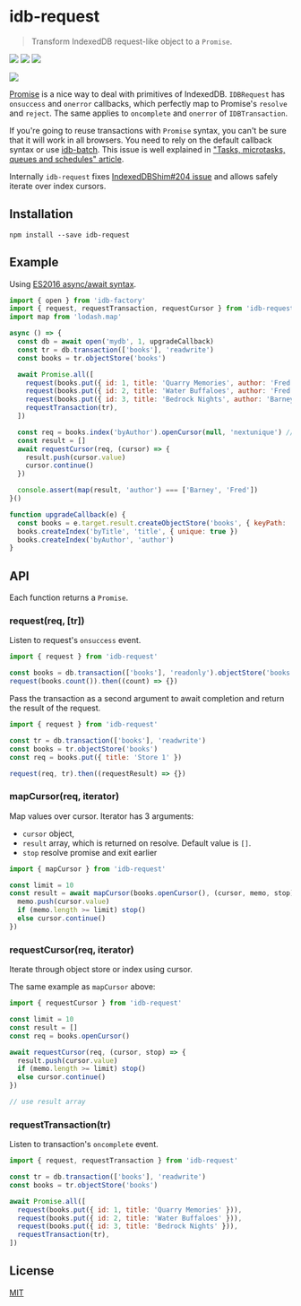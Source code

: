 # idb-request

> Transform IndexedDB request-like object to a `Promise`.

[![](https://img.shields.io/npm/v/idb-request.svg)](https://npmjs.org/package/idb-request)
[![](https://img.shields.io/travis/treojs/idb-request.svg)](https://travis-ci.org/treojs/idb-request)
[![](http://img.shields.io/npm/dm/idb-request.svg)](https://npmjs.org/package/idb-request)

[![](https://saucelabs.com/browser-matrix/idb-request.svg)](https://saucelabs.com/u/idb-request)

[Promise](https://developer.mozilla.org/en/docs/Web/JavaScript/Reference/Global_Objects/Promise) is a nice way to deal with primitives of IndexedDB. `IDBRequest` has `onsuccess` and `onerror` callbacks, which perfectly map to Promise's `resolve` and `reject`. The same applies to `oncomplete` and `onerror` of `IDBTransaction`.

If you're going to reuse transactions with `Promise` syntax, you can't be sure that it will work in all browsers.
You need to rely on the default callback syntax or use [idb-batch](https://github.com/treojs/idb-batch).
This issue is well explained in ["Tasks, microtasks, queues and schedules" article](https://jakearchibald.com/2015/tasks-microtasks-queues-and-schedules/).

Internally `idb-request` fixes [IndexedDBShim#204 issue](https://github.com/axemclion/IndexedDBShim/issues/204)
and allows safely iterate over index cursors.

## Installation

    npm install --save idb-request

## Example

Using [ES2016 async/await syntax](http://tc39.github.io/ecmascript-asyncawait/).

```js
import { open } from 'idb-factory'
import { request, requestTransaction, requestCursor } from 'idb-request'
import map from 'lodash.map'

async () => {  
  const db = await open('mydb', 1, upgradeCallback)
  const tr = db.transaction(['books'], 'readwrite')
  const books = tr.objectStore('books')

  await Promise.all([
    request(books.put({ id: 1, title: 'Quarry Memories', author: 'Fred' })),
    request(books.put({ id: 2, title: 'Water Buffaloes', author: 'Fred' })),
    request(books.put({ id: 3, title: 'Bedrock Nights', author: 'Barney' })),
    requestTransaction(tr),
  ])

  const req = books.index('byAuthor').openCursor(null, 'nextunique') // works everywhere
  const result = []
  await requestCursor(req, (cursor) => {
    result.push(cursor.value)
    cursor.continue()
  })

  console.assert(map(result, 'author') === ['Barney', 'Fred'])
}()

function upgradeCallback(e) {
  const books = e.target.result.createObjectStore('books', { keyPath: 'id' })
  books.createIndex('byTitle', 'title', { unique: true })
  books.createIndex('byAuthor', 'author')
}
```

## API

Each function returns a `Promise`.

### request(req, [tr])

Listen to request's `onsuccess` event.

```js
import { request } from 'idb-request'

const books = db.transaction(['books'], 'readonly').objectStore('books')
request(books.count()).then((count) => {})
```

Pass the transaction as a second argument to await completion and return the result of the request.

```js
import { request } from 'idb-request'

const tr = db.transaction(['books'], 'readwrite')
const books = tr.objectStore('books')
const req = books.put({ title: 'Store 1' })

request(req, tr).then((requestResult) => {})
```

### mapCursor(req, iterator)

Map values over cursor.
Iterator has 3 arguments:
- `cursor` object,
- `result` array, which is returned on resolve. Default value is `[]`.
- `stop` resolve promise and exit earlier

```js
import { mapCursor } from 'idb-request'

const limit = 10
const result = await mapCursor(books.openCursor(), (cursor, memo, stop) => {
  memo.push(cursor.value)
  if (memo.length >= limit) stop()
  else cursor.continue()
})
```

### requestCursor(req, iterator)

Iterate through object store or index using cursor.

The same example as `mapCursor` above:

```js
import { requestCursor } from 'idb-request'

const limit = 10
const result = []
const req = books.openCursor()

await requestCursor(req, (cursor, stop) => {
  result.push(cursor.value)
  if (memo.length >= limit) stop()
  else cursor.continue()
})

// use result array
```

### requestTransaction(tr)

Listen to transaction's `oncomplete` event.

```js
import { request, requestTransaction } from 'idb-request'

const tr = db.transaction(['books'], 'readwrite')
const books = tr.objectStore('books')

await Promise.all([
  request(books.put({ id: 1, title: 'Quarry Memories' })),
  request(books.put({ id: 2, title: 'Water Buffaloes' })),
  request(books.put({ id: 3, title: 'Bedrock Nights' })),
  requestTransaction(tr),
])
```

## License

[MIT](./LICENSE)
